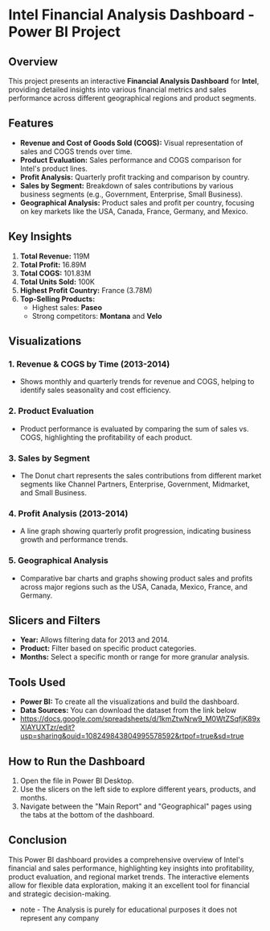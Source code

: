 # Intel Financial Analysis Dashboard - Power BI Project

## Overview

This project presents an interactive **Financial Analysis Dashboard** for **Intel**, providing detailed insights into various financial metrics and sales performance across different geographical regions and product segments.

## Features

- **Revenue and Cost of Goods Sold (COGS):** Visual representation of sales and COGS trends over time.
- **Product Evaluation:** Sales performance and COGS comparison for Intel's product lines.
- **Profit Analysis:** Quarterly profit tracking and comparison by country.
- **Sales by Segment:** Breakdown of sales contributions by various business segments (e.g., Government, Enterprise, Small Business).
- **Geographical Analysis:** Product sales and profit per country, focusing on key markets like the USA, Canada, France, Germany, and Mexico.

## Key Insights

1. **Total Revenue:** 119M
2. **Total Profit:** 16.89M
3. **Total COGS:** 101.83M
4. **Total Units Sold:** 100K
5. **Highest Profit Country:** France (3.78M)
6. **Top-Selling Products:** 
   - Highest sales: **Paseo**
   - Strong competitors: **Montana** and **Velo**

## Visualizations

### 1. **Revenue & COGS by Time (2013-2014)**
   - Shows monthly and quarterly trends for revenue and COGS, helping to identify sales seasonality and cost efficiency.

### 2. **Product Evaluation**
   - Product performance is evaluated by comparing the sum of sales vs. COGS, highlighting the profitability of each product.

### 3. **Sales by Segment**
   - The Donut chart represents the sales contributions from different market segments like Channel Partners, Enterprise, Government, Midmarket, and Small Business.

### 4. **Profit Analysis (2013-2014)**
   - A line graph showing quarterly profit progression, indicating business growth and performance trends.

### 5. **Geographical Analysis**
   - Comparative bar charts and graphs showing product sales and profits across major regions such as the USA, Canada, Mexico, France, and Germany.

## Slicers and Filters

- **Year:** Allows filtering data for 2013 and 2014.
- **Product:** Filter based on specific product categories.
- **Months:** Select a specific month or range for more granular analysis.

## Tools Used

- **Power BI:** To create all the visualizations and build the dashboard.
- **Data Sources:** You can download the dataset from the link below
- https://docs.google.com/spreadsheets/d/1kmZtwNrw9_M0WtZSqfjK89xXlAYUXTzr/edit?usp=sharing&ouid=108249843804995578592&rtpof=true&sd=true

## How to Run the Dashboard

1. Open the file in Power BI Desktop.
2. Use the slicers on the left side to explore different years, products, and months.
3. Navigate between the "Main Report" and "Geographical" pages using the tabs at the bottom of the dashboard.

## Conclusion

This Power BI dashboard provides a comprehensive overview of Intel's financial and sales performance, highlighting key insights into profitability, product evaluation, and regional market trends. The interactive elements allow for flexible data exploration, making it an excellent tool for financial and strategic decision-making.
- note - The Analysis is purely for educational purposes it does not represent any company
